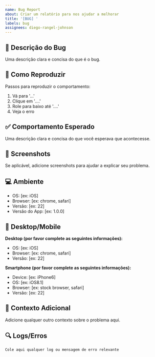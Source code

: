 ```yaml
---
name: Bug Report
about: Criar um relatório para nos ajudar a melhorar
title: '[BUG] '
labels: bug
assignees: diego-rangel-johnson
---
```


## 🐛 Descrição do Bug
Uma descrição clara e concisa do que é o bug.

## 🔄 Como Reproduzir
Passos para reproduzir o comportamento:
1. Vá para '...'
2. Clique em '....'
3. Role para baixo até '....'
4. Veja o erro

## ✅ Comportamento Esperado
Uma descrição clara e concisa do que você esperava que acontecesse.

## 📸 Screenshots
Se aplicável, adicione screenshots para ajudar a explicar seu problema.

## 💻 Ambiente
- OS: [ex: iOS]
- Browser: [ex: chrome, safari]
- Versão: [ex: 22]
- Versão do App: [ex: 1.0.0]

## 📱 Desktop/Mobile
**Desktop (por favor complete as seguintes informações):**
- OS: [ex: iOS]
- Browser: [ex: chrome, safari]
- Versão: [ex: 22]

**Smartphone (por favor complete as seguintes informações):**
- Device: [ex: iPhone6]
- OS: [ex: iOS8.1]
- Browser: [ex: stock browser, safari]
- Versão: [ex: 22]

## 📝 Contexto Adicional
Adicione qualquer outro contexto sobre o problema aqui.

## 🔍 Logs/Erros
```
Cole aqui qualquer log ou mensagem de erro relevante
``` 